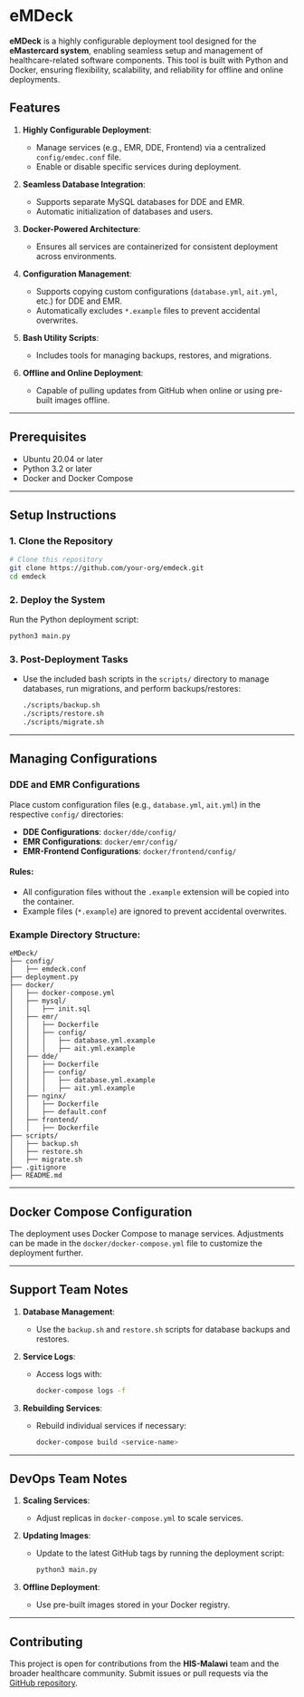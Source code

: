 # eMDeck

**eMDeck** is a highly configurable deployment tool designed for the **eMastercard system**, enabling seamless setup and management of healthcare-related software components. This tool is built with Python and Docker, ensuring flexibility, scalability, and reliability for offline and online deployments.

## Features

1. **Highly Configurable Deployment**:

   - Manage services (e.g., EMR, DDE, Frontend) via a centralized `config/emdec.conf` file.
   - Enable or disable specific services during deployment.

2. **Seamless Database Integration**:

   - Supports separate MySQL databases for DDE and EMR.
   - Automatic initialization of databases and users.

3. **Docker-Powered Architecture**:

   - Ensures all services are containerized for consistent deployment across environments.

4. **Configuration Management**:

   - Supports copying custom configurations (`database.yml`, `ait.yml`, etc.) for DDE and EMR.
   - Automatically excludes `*.example` files to prevent accidental overwrites.

5. **Bash Utility Scripts**:

   - Includes tools for managing backups, restores, and migrations.

6. **Offline and Online Deployment**:
   - Capable of pulling updates from GitHub when online or using pre-built images offline.

---

## Prerequisites

- Ubuntu 20.04 or later
- Python 3.2 or later
- Docker and Docker Compose

---

## Setup Instructions

### 1. Clone the Repository

```bash
# Clone this repository
git clone https://github.com/your-org/emdeck.git
cd emdeck
```

### 2. Deploy the System

Run the Python deployment script:

```bash
python3 main.py
```

### 3. Post-Deployment Tasks

- Use the included bash scripts in the `scripts/` directory to manage databases, run migrations, and perform backups/restores:
  ```bash
  ./scripts/backup.sh
  ./scripts/restore.sh
  ./scripts/migrate.sh
  ```

---

## Managing Configurations

### DDE and EMR Configurations

Place custom configuration files (e.g., `database.yml`, `ait.yml`) in the respective `config/` directories:

- **DDE Configurations**: `docker/dde/config/`
- **EMR Configurations**: `docker/emr/config/`
- **EMR-Frontend Configurations**: `docker/frontend/config/`

#### Rules:

- All configuration files without the `.example` extension will be copied into the container.
- Example files (`*.example`) are ignored to prevent accidental overwrites.

### Example Directory Structure:

```
eMDeck/
├── config/
│   ├── emdeck.conf
├── deployment.py
├── docker/
│   ├── docker-compose.yml
│   ├── mysql/
│   │   ├── init.sql
│   ├── emr/
│   │   ├── Dockerfile
│   │   ├── config/
│   │   │   ├── database.yml.example
│   │   │   ├── ait.yml.example
│   ├── dde/
│   │   ├── Dockerfile
│   │   ├── config/
│   │   │   ├── database.yml.example
│   │   │   ├── ait.yml.example
│   ├── nginx/
│   │   ├── Dockerfile
│   │   ├── default.conf
│   ├── frontend/
│   │   ├── Dockerfile
├── scripts/
│   ├── backup.sh
│   ├── restore.sh
│   ├── migrate.sh
├── .gitignore
├── README.md
```

---

## Docker Compose Configuration

The deployment uses Docker Compose to manage services. Adjustments can be made in the `docker/docker-compose.yml` file to customize the deployment further.

---

## Support Team Notes

1. **Database Management**:

   - Use the `backup.sh` and `restore.sh` scripts for database backups and restores.

2. **Service Logs**:

   - Access logs with:
     ```bash
     docker-compose logs -f
     ```

3. **Rebuilding Services**:
   - Rebuild individual services if necessary:
     ```bash
     docker-compose build <service-name>
     ```

---

## DevOps Team Notes

1. **Scaling Services**:

   - Adjust replicas in `docker-compose.yml` to scale services.

2. **Updating Images**:

   - Update to the latest GitHub tags by running the deployment script:
     ```bash
     python3 main.py
     ```

3. **Offline Deployment**:
   - Use pre-built images stored in your Docker registry.

---

## Contributing

This project is open for contributions from the **HIS-Malawi** team and the broader healthcare community. Submit issues or pull requests via the [GitHub repository](https://github.com/your-org/emdeck).
